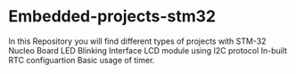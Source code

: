 # Embedded-projects-stm32

In this Repository you will find different types of projects with STM-32 Nucleo Board 
LED Blinking
Interface LCD module using I2C protocol
In-built RTC configuartion
Basic usage of timer.
